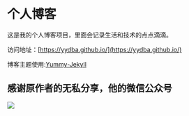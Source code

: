 # 个人博客

这是我的个人博客项目，里面会记录生活和技术的点点滴滴。


访问地址：[https://yydba.github.io/](https://yydba.github.io/)


博客主题使用:[Yummy-Jekyll](https://github.com/DONGChuan/Yummy-Jekyll)


## 感谢原作者的无私分享，他的微信公众号

![](http://www.ityouknow.com/assets/images/keeppuresmile_430.jpg)
